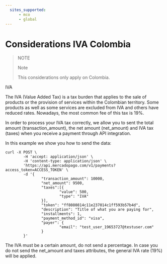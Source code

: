 ```yaml
---
  sites_supported:
      - mco
      - global
---
```


# Considerations IVA Colombia

> NOTE
>
> Note
>
> This considerations only apply on Colombia.

IVA

The IVA (Value Added Tax) is a tax burden that applies to the sale of products or the provision of services within the Colombian territory. Some products as well as some services are excluded from IVA and others have reduced rates. Nowadays, the most common fee of this tax is 19%.

In order to process your IVA tax correctly, we allow you to sent the total amount (transaction_amount), the net amount (net_amount) and IVA tax (taxes) when you receive a payment through API integration.

In this example we show you how to send the data:

```curl
curl -X POST \
        -H 'accept: application/json' \
        -H 'content-type: application/json' \
        'https://api.mercadopago.com/v1/payments?access_token=ACCESS_TOKEN' \
        -d '{
                "transaction_amount": 10000,
                "net_amount": 9500,
                "taxes":[{
                        "value": 500,
                        "type": "IVA"
                }],
                "token": "ff8080814c11e237014c1ff593b57b4d",
                "description": "Title of what you are paying for",
                "installments": 1,
                "payment_method_id": "visa",
                "payer": {
                        "email": "test_user_19653727@testuser.com"
                }
        }'
```

The IVA must be a certain amount, do not send a percentage. In case you do not send the net_amount and taxes attributes, the general IVA rate (19%) will be applied.
